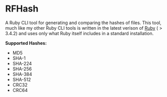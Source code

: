 # RFHash

A Ruby CLI tool for generating and comparing the hashes of files. This tool, much like my other Ruby CLI tools is written in the latest verison of [Ruby]() ( > 3.4.2) and uses only what Ruby itself includes in a standard installation.

**Supported Hashes:**
 - MD5
 - SHA-1
 - SHA-224
 - SHA-256
 - SHA-384
 - SHA-512
 - CRC32
 - CRC64
